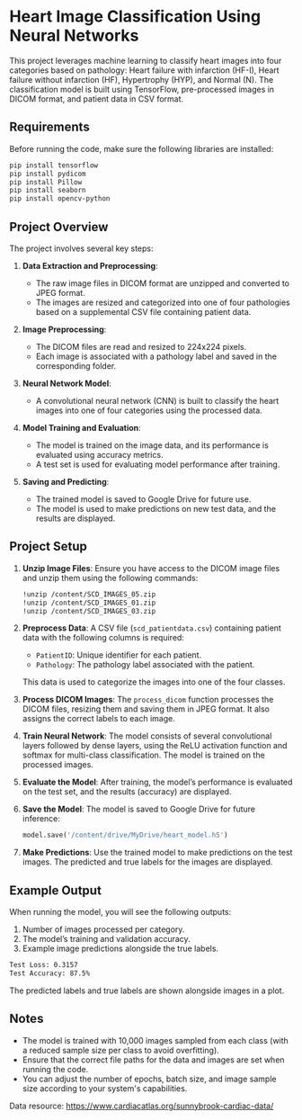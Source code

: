 
# Heart Image Classification Using Neural Networks

This project leverages machine learning to classify heart images into four categories based on pathology: Heart failure with infarction (HF-I), Heart failure without infarction (HF), Hypertrophy (HYP), and Normal (N). The classification model is built using TensorFlow, pre-processed images in DICOM format, and patient data in CSV format.

## Requirements

Before running the code, make sure the following libraries are installed:

```bash
pip install tensorflow
pip install pydicom
pip install Pillow
pip install seaborn
pip install opencv-python
```

## Project Overview

The project involves several key steps:

1. **Data Extraction and Preprocessing**:
   - The raw image files in DICOM format are unzipped and converted to JPEG format.
   - The images are resized and categorized into one of four pathologies based on a supplemental CSV file containing patient data.

2. **Image Preprocessing**:
   - The DICOM files are read and resized to 224x224 pixels.
   - Each image is associated with a pathology label and saved in the corresponding folder.
   
3. **Neural Network Model**:
   - A convolutional neural network (CNN) is built to classify the heart images into one of four categories using the processed data.

4. **Model Training and Evaluation**:
   - The model is trained on the image data, and its performance is evaluated using accuracy metrics.
   - A test set is used for evaluating model performance after training.

5. **Saving and Predicting**:
   - The trained model is saved to Google Drive for future use.
   - The model is used to make predictions on new test data, and the results are displayed.

## Project Setup

1. **Unzip Image Files**:
   Ensure you have access to the DICOM image files and unzip them using the following commands:

   ```bash
   !unzip /content/SCD_IMAGES_05.zip
   !unzip /content/SCD_IMAGES_01.zip
   !unzip /content/SCD_IMAGES_03.zip
   ```

2. **Preprocess Data**:
   A CSV file (`scd_patientdata.csv`) containing patient data with the following columns is required:
   - `PatientID`: Unique identifier for each patient.
   - `Pathology`: The pathology label associated with the patient.

   This data is used to categorize the images into one of the four classes.

3. **Process DICOM Images**:
   The `process_dicom` function processes the DICOM files, resizing them and saving them in JPEG format. It also assigns the correct labels to each image.

4. **Train Neural Network**:
   The model consists of several convolutional layers followed by dense layers, using the ReLU activation function and softmax for multi-class classification. The model is trained on the processed images.

5. **Evaluate the Model**:
   After training, the model’s performance is evaluated on the test set, and the results (accuracy) are displayed.

6. **Save the Model**:
   The model is saved to Google Drive for future inference:

   ```python
   model.save('/content/drive/MyDrive/heart_model.h5')
   ```

7. **Make Predictions**:
   Use the trained model to make predictions on the test images. The predicted and true labels for the images are displayed.

## Example Output

When running the model, you will see the following outputs:

1. Number of images processed per category.
2. The model’s training and validation accuracy.
3. Example image predictions alongside the true labels.

```bash
Test Loss: 0.3157
Test Accuracy: 87.5%
```

The predicted labels and true labels are shown alongside images in a plot.

## Notes

- The model is trained with 10,000 images sampled from each class (with a reduced sample size per class to avoid overfitting).
- Ensure that the correct file paths for the data and images are set when running the code.
- You can adjust the number of epochs, batch size, and image sample size according to your system's capabilities.

Data resource: https://www.cardiacatlas.org/sunnybrook-cardiac-data/
